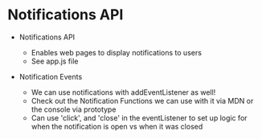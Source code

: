 # Notifications API

- Notifications API 
    - Enables web pages to display notifications to users
    - See app.js file

- Notification Events
    - We can use notifications with addEventListener as well! 
    - Check out the Notification Functions we can use with it via MDN or the console via prototype
    - Can use 'click', and 'close' in the eventListener to set up logic for when the notification is open vs when it was closed